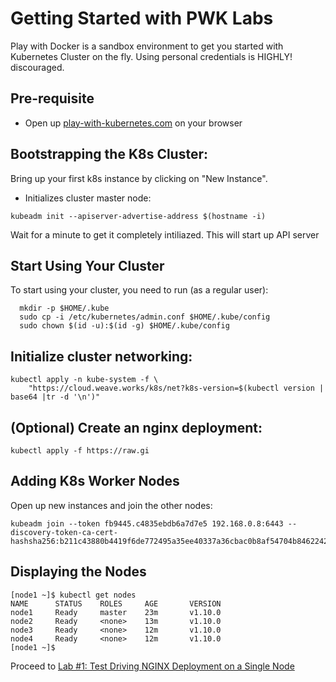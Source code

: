 # Getting Started with PWK Labs

Play with Docker is a sandbox environment to get you started with Kubernetes Cluster on the fly.
Using personal credentials is HIGHLY! discouraged.

## Pre-requisite

- Open up [play-with-kubernetes.com](http://play-with-kubernetes.com) on your browser


## Bootstrapping the K8s Cluster:

Bring up your first k8s instance by clicking on "New Instance". 

 - Initializes cluster master node:

 ```
 kubeadm init --apiserver-advertise-address $(hostname -i)
 ```
 
 Wait for a minute to get it completely intiliazed. This will start up API server
 
 
 ## Start Using Your Cluster
 
 To start using your cluster, you need to run (as a regular user):

```
  mkdir -p $HOME/.kube
  sudo cp -i /etc/kubernetes/admin.conf $HOME/.kube/config
  sudo chown $(id -u):$(id -g) $HOME/.kube/config
```

 ## Initialize cluster networking:

```
kubectl apply -n kube-system -f \
    "https://cloud.weave.works/k8s/net?k8s-version=$(kubectl version | base64 |tr -d '\n')"
```    
    
 ## (Optional) Create an nginx deployment:

 ```
 kubectl apply -f https://raw.gi
 
 ```


## Adding K8s Worker Nodes

Open up new instances and join the other nodes:

```
kubeadm join --token fb9445.c4835ebdb6a7d7e5 192.168.0.8:6443 --discovery-token-ca-cert-hashsha256:b211c43880b4419f6de772495a35ee40337a36cbac0b8af54704b84622423bf4
```

## Displaying the Nodes

```
[node1 ~]$ kubectl get nodes
NAME      STATUS    ROLES     AGE       VERSION
node1     Ready     master    23m       v1.10.0
node2     Ready     <none>    13m       v1.10.0
node3     Ready     <none>    12m       v1.10.0
node4     Ready     <none>    12m       v1.10.0
[node1 ~]$
```

Proceed to [Lab #1: Test Driving NGINX Deployment on a Single Node](https://github.com/ajeetraina/docker101/blob/master/play-with-kubernetes/labs/nginx.md)

